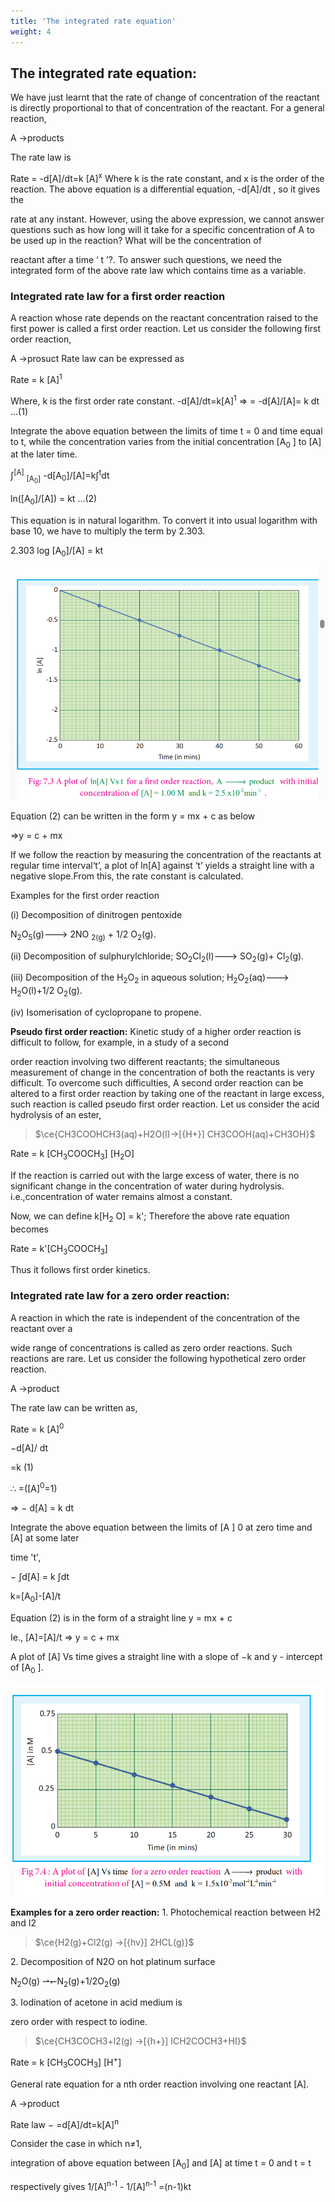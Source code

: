 ```yaml
---
title: 'The integrated rate equation'
weight: 4
---
```


## The integrated rate equation:
 We have just learnt that the rate of change of concentration of the reactant is directly proportional to that of concentration of the reactant. For a general reaction,

A →products

The rate law is

Rate = -d\[A\]/dt=k \[A\]<sup>x</sup>
Where k is the rate constant, and x is the order of the reaction. The above equation is a differential equation, -d\[A\]/dt , so it gives the

rate at any instant. However, using the above expression, we cannot answer questions such as how long will it take for a specific concentration of A to be used up in the reaction? What will be the concentration of

reactant after a time ‘ t ’?. To answer such questions, we need the integrated form of the above rate law which contains time as a variable.

### Integrated rate law for a first order reaction


A reaction whose rate depends on the reactant concentration raised to the first power is called a first order reaction. Let us consider the following first order reaction,

A →prosuct
 Rate law can be expressed as

Rate = k \[A\]<sup>1</sup>

Where, k is the first order rate constant. -d\[A\]/dt=k\[A\]<sup>1</sup>
⇒ = -d\[A\]/\[A\]= k dt  ...(1)

Integrate the above equation between the limits of time t = 0 and time equal to t, while the concentration varies from the initial concentration \[A<sub>0</sub> \] to \[A\] at the later time. 

 ∫<sup>\[A\]</sup> <sub>\[A<sub>0</sub>\]</sub> -d\[A<sub>0</sub>\]/\[A\]=k∫<sup>t</sup>dt 


ln(\[A<sub>0</sub>\]/\[A\]) = kt
...(2)

This equation is in natural logarithm. To convert it into usual logarithm with base 10, we have to multiply the term by 2.303.

2.303 log \[A<sub>0</sub>\]/\[A\] = kt

![graph1](graph1.png)

Equation (2) can be written in the form y = mx + c as below

⇒y = c + mx

If we follow the reaction by measuring the concentration of the reactants at regular time interval‘t’, a plot of ln\[A\] against ‘t’ yields a straight line with a negative slope.From this, the rate constant is calculated.

Examples for the first order reaction

(i) Decomposition of dinitrogen pentoxide

N<sub>2</sub>O<sub>5</sub>(g)---> 2NO <sub>2(g)</sub> + 1/2 O<sub>2</sub>(g).

(ii) Decomposition of sulphurylchloride;
 SO<sub>2</sub>Cl<sub>2</sub>(l)---> SO<sub>2</sub>(g)+ Cl<sub>2</sub>(g).

(iii) Decomposition of the
 H<sub>2</sub>O<sub>2</sub> in aqueous solution; H<sub>2</sub>O<sub>2</sub>(aq)---> H<sub>2</sub>O(l)+1/2 O<sub>2</sub>(g).

(iv) Isomerisation of cyclopropane to propene.



**Pseudo first order reaction:** Kinetic study of a higher order reaction is difficult to follow, for example, in a study of a second

order reaction involving two different reactants; the simultaneous measurement of change in the concentration of both the reactants is very difficult. To overcome such difficulties, A second order reaction can be altered to a first order reaction by taking one of the reactant in large excess, such reaction is called pseudo first order reaction. Let us consider the acid hydrolysis of an ester,

  >$\ce{CH3COOHCH3(aq)+H2O(l)->[{H+}] CH3COOH(aq)+CH3OH}$

Rate = k \[CH<sub>3</sub>COOCH<sub>3</sub>\] \[H<sub>2</sub>O\]

If the reaction is carried out with the large excess of water, there is no significant change in the concentration of water during hydrolysis. i.e.,concentration of water remains almost a constant.

Now, we can define k\[H<sub>2</sub> O\] = k'; Therefore the above rate equation becomes

Rate = k'\[CH<sub>3</sub>COOCH<sub>3</sub>\]

Thus it follows first order kinetics.

### Integrated rate law for a zero order reaction:
 A reaction in which the rate is independent of the concentration of the reactant over a

wide range of concentrations is called as zero order reactions. Such reactions are rare. Let us consider the following hypothetical zero order reaction.

A →product

The rate law can be written as,

Rate = k \[A\]<sup>0</sup>

−d[A]/
dt

=k (1)

∴ =(\[A\]<sup>0</sup>=1)

⇒ − d\[A\] = k dt

Integrate the above equation between the limits of \[A \] 0 at zero time and \[A\] at some later

time 't',

− ∫d\[A\] = k ∫dt 

k=\[A<sub>0</sub>\]-\[A\]/t

Equation (2) is in the form of a straight line y = mx + c

Ie., \[A\]=\[A\]/t
⇒ y = c + mx

A plot of \[A\] Vs time gives a straight line with a slope of −k and y - intercept of \[A<sub>0</sub> \].


![graph](graph.png)

**Examples for a zero order reaction:** 1\. Photochemical reaction between H2 and I2

 >$\ce{H2(g)+Cl2(g) ->[{hv}] 2HCL(g)}$


2\. Decomposition of N2O on hot platinum surface

N<sub>2</sub>O(g) ⇀↽N<sub>2</sub>(g)+1/2O<sub>2</sub>(g)

3\. Iodination of acetone in acid medium is

zero order with respect to iodine.
>$\ce{CH3COCH3+l2(g) ->[{h+}] ICH2COCH3+HI}$

Rate = k \[CH<sub>3</sub>COCH<sub>3</sub>\] \[H<sup>+</sup>\] 

General rate equation for a nth order reaction involving one reactant \[A\].

A →product

Rate law − =d\[A\]/dt=k\[A\]<sup>n</sup>

Consider the case in which n≠1,

integration of above equation between \[A<sub>0</sub>\] and \[A\] at time t = 0 and t = t

respectively gives 1/\[A\]<sup>n-1</sup> - 1/\[A\]<sup>n-1</sup> =(n-1)kt

